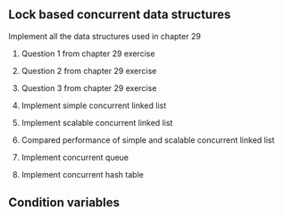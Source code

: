 ## Lock based concurrent data structures

Implement all the data structures used in chapter 29

1. Question 1 from chapter 29 exercise

2. Question 2 from chapter 29 exercise

3. Question 3 from chapter 29 exercise

4. Implement simple concurrent linked list

5. Implement scalable concurrent linked list

6. Compared performance of simple and scalable concurrent linked list

7. Implement concurrent queue

8. Implement concurrent hash table


## Condition variables